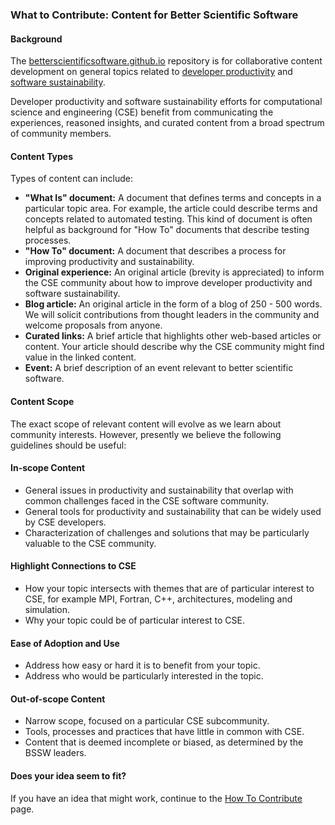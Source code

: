 ### What to Contribute: Content for Better Scientific Software

#### Background

The [betterscientificsoftware.github.io](https://github.com/betterscientificsoftware/betterscientificsoftware.github.io) repository is for collaborative content development on general topics related to [developer productivity](Articles/WhatIsProductivity.md) and [software sustainability](Articles/WhatIsSustainability.md).  

Developer productivity and software sustainability efforts for computational science and engineering (CSE) benefit from communicating the experiences, reasoned insights, and curated content from a broad spectrum of community members.

#### Content Types

Types of content can include:
- **"What Is" document:** A document that defines terms and concepts in a particular topic area.  For example, the article could describe terms and concepts related to automated testing.  This kind of document is often helpful as background for "How To" documents that describe testing processes.
- **"How To" document:** A document that describes a process for improving productivity and sustainability.
- **Original experience:** An original article (brevity is appreciated) to inform the CSE community about how to improve developer productivity and software sustainability.
- **Blog article:** An original article in the form of a blog of 250 - 500 words.  We will solicit contributions from thought leaders in the community and welcome proposals from anyone.
- **Curated links:** A brief article that highlights other web-based articles or content.  Your article should describe why the CSE community might find value in the linked content.
- **Event:** A brief description of an event relevant to better scientific software. 


#### Content Scope

The exact scope of relevant content will evolve as we learn about community interests.  However, presently we believe the following guidelines should be useful:
#### In-scope Content
- General issues in productivity and sustainability that overlap with common challenges faced in the CSE software community.
- General tools for productivity and sustainability that can be widely used by CSE developers.
- Characterization of challenges and solutions that may be particularly valuable to the CSE community.

#### Highlight Connections to CSE
- How your topic intersects with themes that are of particular interest to CSE, for example MPI, Fortran, C++, architectures, modeling and simulation.
- Why your topic could be of particular interest to CSE.

#### Ease of Adoption and Use
- Address how easy or hard it is to benefit from your topic.
- Address who would be particularly interested in the topic.

#### Out-of-scope Content
- Narrow scope, focused on a particular CSE subcommunity.
- Tools, processes and practices that have little in common with CSE.
- Content that is deemed incomplete or biased, as determined by the BSSW leaders.

#### Does your idea seem to fit?

If you have an idea that might work, continue to the [How To Contribute](HowToContribute.md) page.

<!---
Publish: no
---!>
